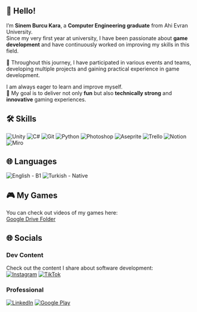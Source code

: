 ## 👋 Hello!

I’m **Sinem Burcu Kara**, a **Computer Engineering graduate** from Ahi Evran University.  
Since my very first year at university, I have been passionate about **game development** and have continuously worked on improving my skills in this field.  

📌 Throughout this journey, I have participated in various events and teams, developing multiple projects and gaining practical experience in game development.  

I am always eager to learn and improve myself.  
🎯 My goal is to deliver not only **fun** but also **technically strong** and **innovative** gaming experiences.


## 🛠 Skills
![Unity](https://img.shields.io/badge/Unity-1E90FF?style=for-the-badge&logo=unity&logoColor=white)
![C#](https://img.shields.io/badge/C%23-239120?style=for-the-badge&logo=c-sharp&logoColor=white)
![Git](https://img.shields.io/badge/Git-F05032?style=for-the-badge&logo=git&logoColor=white)
![Python](https://img.shields.io/badge/Python-FFD43B?style=for-the-badge&logo=python&logoColor=blue)
![Photoshop](https://img.shields.io/badge/Photoshop-31A8FF?style=for-the-badge&logo=adobe-photoshop&logoColor=white)
![Aseprite](https://img.shields.io/badge/Aseprite-FF6F61?style=for-the-badge&logo=aseprite&logoColor=white)
![Trello](https://img.shields.io/badge/Trello-0052CC?style=for-the-badge&logo=trello&logoColor=white)
![Notion](https://img.shields.io/badge/Notion-000000?style=for-the-badge&logo=notion&logoColor=white)
![Miro](https://img.shields.io/badge/Miro-FFB600?style=for-the-badge&logo=miro&logoColor=white)

## 🌐 Languages
![English - B1](https://img.shields.io/badge/English-B1-4ABDAC?style=for-the-badge)
![Turkish - Native](https://img.shields.io/badge/Turkish-Native-FD6A5A?style=for-the-badge)

## 🎮 My Games
You can check out videos of my games here:  
[Google Drive Folder](https://drive.google.com/drive/u/0/folders/1cPfWh_zJfPBrC033p8yunVLDDjJbdBFn)

## 🌐 Socials

### Dev Content
Check out the content I share about software development:  
[![Instagram](https://img.shields.io/badge/Instagram-CodeBurcu-E4405F?style=for-the-badge&logo=instagram&logoColor=white)](https://www.instagram.com/codeburcu/)
[![TikTok](https://img.shields.io/badge/TikTok-CodeBurcu-69C9D0?style=for-the-badge&logo=tiktok&logoColor=white)](https://www.tiktok.com/@codeburcu)

### Professional
[![LinkedIn](https://img.shields.io/badge/LinkedIn-SinemBurcuKara-0A66C2?style=for-the-badge&logo=linkedin&logoColor=white)](https://www.linkedin.com/in/sinem-burcu-kara-b5654720a/)
[![Google Play](https://img.shields.io/badge/Google%20Play-BurcuKara-34A853?style=for-the-badge&logo=google-play&logoColor=white)](https://play.google.com/store/apps/developer?id=Burcu+Kara&hl=tr&gl=US)
